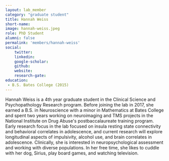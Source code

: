 ```yaml
---
layout: lab_member
category: "graduate student"
title: Hannah Weiss
short-name:
image: hannah-weiss.jpeg
role: PhD Student
alumni: false
permalink: 'members/hannah-weiss'
social:
    twitter: 
    linkedin: 
    google-scholar: 
    github: 
    website:
    research-gate: 
education:
 - B.S. Bates College (2015)
---
```


Hannah Weiss is a 4th year graduate student in the Clinical Science and Psychopathology Research program. Before joining the lab in 2017, she earned a B.S. in Neuroscience with a minor in Mathematics at Bates College and spent two years working on neuroimaging and TMS projects in the National Institute on Drug Abuse's postbaccalaureate training program. Early research focus in the lab focused on insula resting state connectivity and behavioral correlates in adolescence, and current research will explore longitudinal aspects of impulsivity, alcohol use, and brain correlates in adolescence. Clinically, she is interested in neuropsychological assessment and working with diverse populations. In her free time, she likes to cuddle with her dog, Sirius, play board games, and watching television. 

